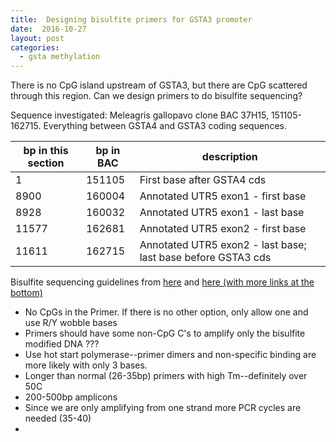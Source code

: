 ```yaml
---
title:  Designing bisulfite primers for GSTA3 promoter
date:  2016-10-27
layout: post
categories:
  - gsta methylation
---
```

There is no CpG island upstream of GSTA3, but there are CpG scattered through this region. Can we design primers to do bisulfite sequencing?

Sequence investigated: Meleagris gallopavo clone BAC 37H15, 151105-162715. Everything between GSTA4 and GSTA3 coding sequences.

| bp in this section | bp in BAC | description |
| ------------------ | --------- | ----------- |
| 1 | 151105 | First base after GSTA4 cds |
| 8900 | 160004 | Annotated UTR5 exon1 - first base |
| 8928 | 160032 | Annotated UTR5 exon1 - last base |
| 11577 | 162681 | Annotated UTR5 exon2 - first base |
| 11611 | 162715 | Annotated UTR5 exon2 - last base; last base before GSTA3 cds |

Bisulfite sequencing guidelines from [here][1] and [here (with more links at the bottom)][2]
  * No CpGs in the Primer. If there is no other option, only allow one and use R/Y wobble bases
  * Primers should have some non-CpG C's to amplify only the bisulfite modified DNA ???
  * Use hot start polymerase--primer dimers and non-specific binding are more likely with only 3 bases.
  * Longer than normal (26-35bp) primers with high Tm--definitely over 50C
  * 200-500bp amplicons
  * Since we are only amplifying from one strand more PCR cycles are needed (35-40)
  * 

[1]: http://www.urogene.org/methprimer/rules.html
[2]: http://epigenie.com/guide-simple-tips-to-boost-your-bisulfite-based-applications/
